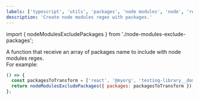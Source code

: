 ```yaml
---
labels: ['typescript', 'utils', 'packages', 'node modules', 'node', 'regex']
description: 'Create node modules regex with packages.'
---
```


import { nodeModulesExcludePackages } from './node-modules-exclude-packages';

A function that receive an array of packages name to include with node modules regex.  
For example:

```js live
() => {
  const packagesToTransform = ['react', '@myorg', 'testing-library__dom'];
  return nodeModulesExcludePackages({ packages: packagesToTransform });
};
```

